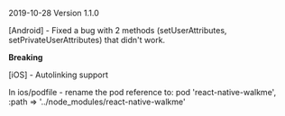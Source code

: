 2019-10-28 Version 1.1.0

[Android] - Fixed a bug with 2 methods (setUserAttributes, setPrivateUserAttributes) that didn't work.

**Breaking**

[iOS] - Autolinking support

In ios/podfile - rename the pod reference to:
  pod 'react-native-walkme', :path => '../node_modules/react-native-walkme'
